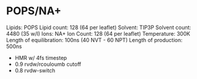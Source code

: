 # POPS/NA+

Lipids: POPS
Lipid count: 128 (64 per leaflet)
Solvent: TIP3P
Solvent count: 4480 (35 w/l)
Ions: NA+
Ion Count: 128 (64 per leaflet)
Temperature: 300K
Length of equilibration: 100ns (40 NVT - 60 NPT)
Length of production: 500ns

- HMR w/ 4fs timestep
- 0.9 rvdw/rcouloumb cutoff
- 0.8 rvdw-switch